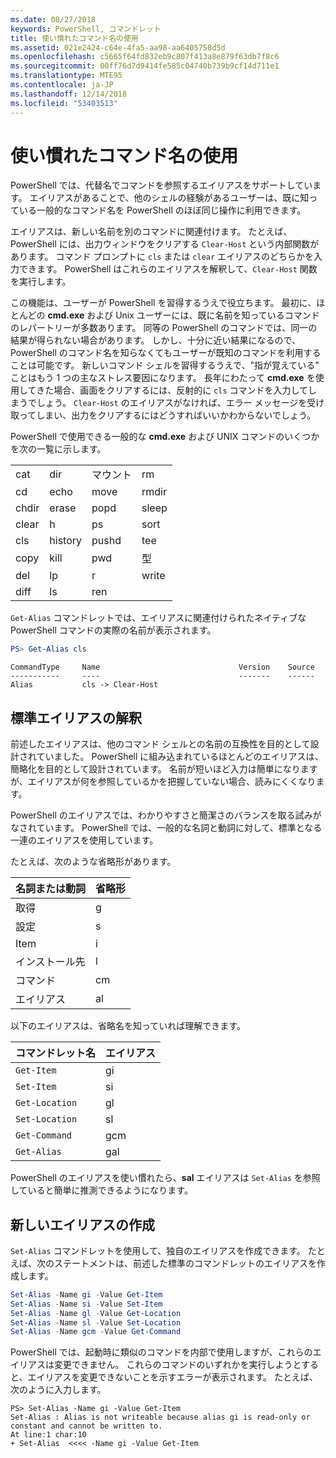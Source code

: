 ```yaml
---
ms.date: 08/27/2018
keywords: PowerShell, コマンドレット
title: 使い慣れたコマンド名の使用
ms.assetid: 021e2424-c64e-4fa5-aa98-aa6405758d5d
ms.openlocfilehash: c5665f64fd832eb9c807f413a8e879f63db7f8c6
ms.sourcegitcommit: 00ff76d7d9414fe585c04740b739b9cf14d711e1
ms.translationtype: MTE95
ms.contentlocale: ja-JP
ms.lasthandoff: 12/14/2018
ms.locfileid: "53403513"
---
```

# <a name="using-familiar-command-names"></a>使い慣れたコマンド名の使用

PowerShell では、代替名でコマンドを参照するエイリアスをサポートしています。 エイリアスがあることで、他のシェルの経験があるユーザーは、既に知っている一般的なコマンド名を PowerShell のほぼ同じ操作に利用できます。

エイリアスは、新しい名前を別のコマンドに関連付けます。 たとえば、PowerShell には、出力ウィンドウをクリアする `Clear-Host` という内部関数があります。 コマンド プロンプトに `cls` または `clear` エイリアスのどちらかを入力できます。 PowerShell はこれらのエイリアスを解釈して、`Clear-Host` 関数を実行します。

この機能は、ユーザーが PowerShell を習得するうえで役立ちます。 最初に、ほとんどの **cmd.exe** および Unix ユーザーには、既に名前を知っているコマンドのレパートリーが多数あります。 同等の PowerShell のコマンドでは、同一の結果が得られない場合があります。 しかし、十分に近い結果になるので、PowerShell のコマンド名を知らなくてもユーザーが既知のコマンドを利用することは可能です。 新しいコマンド シェルを習得するうえで、"指が覚えている" ことはもう 1 つの主なストレス要因になります。 長年にわたって **cmd.exe** を使用してきた場合、画面をクリアするには、反射的に `cls` コマンドを入力してしまうでしょう。 `Clear-Host` のエイリアスがなければ、エラー メッセージを受け取ってしまい、出力をクリアするにはどうすればいいかわからないでしょう。

PowerShell で使用できる一般的な **cmd.exe** および UNIX コマンドのいくつかを次の一覧に示します。

|||||
|-|-|-|-|
|cat|dir|マウント|rm|
|cd|echo|move|rmdir|
|chdir|erase|popd|sleep|
|clear|h|ps|sort|
|cls|history|pushd|tee|
|copy|kill|pwd|型|
|del|lp|r|write|
|diff|ls|ren||

`Get-Alias` コマンドレットでは、エイリアスに関連付けられたネイティブな PowerShell コマンドの実際の名前が表示されます。

```powershell
PS> Get-Alias cls
```

```Output
CommandType     Name                               Version    Source
-----------     ----                               -------    ------
Alias           cls -> Clear-Host
```

## <a name="interpreting-standard-aliases"></a>標準エイリアスの解釈

前述したエイリアスは、他のコマンド シェルとの名前の互換性を目的として設計されていました。
PowerShell に組み込まれているほとんどのエイリアスは、簡略化を目的として設計されています。 名前が短いほど入力は簡単になりますが、エイリアスが何を参照しているかを把握していない場合、読みにくくなります。

PowerShell のエイリアスでは、わかりやすさと簡潔さのバランスを取る試みがなされています。 PowerShell では、一般的な名詞と動詞に対して、標準となる一連のエイリアスを使用しています。

たとえば、次のような省略形があります。

| 名詞または動詞 | 省略形 |
|--------------|--------------|
| 取得          | g            |
| 設定          | s            |
| Item         | i            |
| インストール先     | l            |
| コマンド      | cm           |
| エイリアス        | al           |

以下のエイリアスは、省略名を知っていれば理解できます。

| コマンドレット名    | エイリアス |
|----------------|-------|
| `Get-Item `    | gi    |
| `Set-Item`     | si    |
| `Get-Location` | gl    |
| `Set-Location` | sl    |
| `Get-Command`  | gcm   |
| `Get-Alias`    | gal   |

PowerShell のエイリアスを使い慣れたら、**sal** エイリアスは `Set-Alias` を参照していると簡単に推測できるようになります。

## <a name="creating-new-aliases"></a>新しいエイリアスの作成

`Set-Alias` コマンドレットを使用して、独自のエイリアスを作成できます。 たとえば、次のステートメントは、前述した標準のコマンドレットのエイリアスを作成します。

```powershell
Set-Alias -Name gi -Value Get-Item
Set-Alias -Name si -Value Set-Item
Set-Alias -Name gl -Value Get-Location
Set-Alias -Name sl -Value Set-Location
Set-Alias -Name gcm -Value Get-Command
```

PowerShell では、起動時に類似のコマンドを内部で使用しますが、これらのエイリアスは変更できません。
これらのコマンドのいずれかを実行しようとすると、エイリアスを変更できないことを示すエラーが表示されます。 たとえば、次のように入力します。

```
PS> Set-Alias -Name gi -Value Get-Item
Set-Alias : Alias is not writeable because alias gi is read-only or constant and cannot be written to.
At line:1 char:10
+ Set-Alias  <<<< -Name gi -Value Get-Item
```